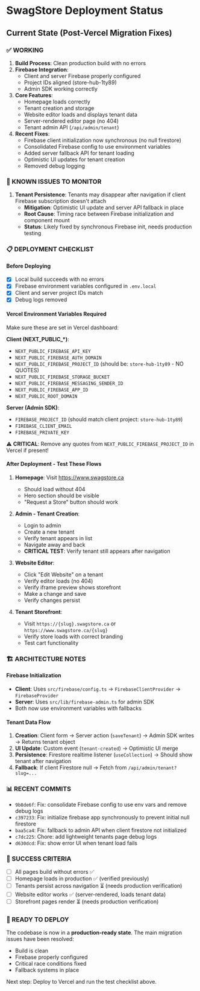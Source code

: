 # SwagStore Deployment Status

## Current State (Post-Vercel Migration Fixes)

### ✅ WORKING
1. **Build Process**: Clean production build with no errors
2. **Firebase Integration**: 
   - Client and server Firebase properly configured
   - Project IDs aligned (store-hub-1ty89)
   - Admin SDK working correctly
3. **Core Features**:
   - Homepage loads correctly
   - Tenant creation and storage
   - Website editor loads and displays tenant data
   - Server-rendered editor page (no 404)
   - Tenant admin API (`/api/admin/tenant`)
4. **Recent Fixes**:
   - Firebase client initialization now synchronous (no null firestore)
   - Consolidated Firebase config to use environment variables
   - Added server fallback API for tenant loading
   - Optimistic UI updates for tenant creation
   - Removed debug logging

### 🔧 KNOWN ISSUES TO MONITOR
1. **Tenant Persistence**: Tenants may disappear after navigation if client Firebase subscription doesn't attach
   - **Mitigation**: Optimistic UI update and server API fallback in place
   - **Root Cause**: Timing race between Firebase initialization and component mount
   - **Status**: Likely fixed by synchronous Firebase init, needs production testing

### 📋 DEPLOYMENT CHECKLIST

#### Before Deploying
- [x] Local build succeeds with no errors
- [x] Firebase environment variables configured in `.env.local`
- [x] Client and server project IDs match
- [x] Debug logs removed

#### Vercel Environment Variables Required
Make sure these are set in Vercel dashboard:

**Client (NEXT_PUBLIC_*)**:
- `NEXT_PUBLIC_FIREBASE_API_KEY`
- `NEXT_PUBLIC_FIREBASE_AUTH_DOMAIN`
- `NEXT_PUBLIC_FIREBASE_PROJECT_ID` (should be: `store-hub-1ty89` - NO QUOTES)
- `NEXT_PUBLIC_FIREBASE_STORAGE_BUCKET`
- `NEXT_PUBLIC_FIREBASE_MESSAGING_SENDER_ID`
- `NEXT_PUBLIC_FIREBASE_APP_ID`
- `NEXT_PUBLIC_ROOT_DOMAIN`

**Server (Admin SDK)**:
- `FIREBASE_PROJECT_ID` (should match client project: `store-hub-1ty89`)
- `FIREBASE_CLIENT_EMAIL`
- `FIREBASE_PRIVATE_KEY`

⚠️ **CRITICAL**: Remove any quotes from `NEXT_PUBLIC_FIREBASE_PROJECT_ID` in Vercel if present!

#### After Deployment - Test These Flows
1. **Homepage**: Visit https://www.swagstore.ca
   - Should load without 404
   - Hero section should be visible
   - "Request a Store" button should work

2. **Admin - Tenant Creation**:
   - Login to admin
   - Create a new tenant
   - Verify tenant appears in list
   - Navigate away and back
   - **CRITICAL TEST**: Verify tenant still appears after navigation

3. **Website Editor**:
   - Click "Edit Website" on a tenant
   - Verify editor loads (no 404)
   - Verify iframe preview shows storefront
   - Make a change and save
   - Verify changes persist

4. **Tenant Storefront**:
   - Visit `https://{slug}.swagstore.ca` or `https://www.swagstore.ca/{slug}`
   - Verify store loads with correct branding
   - Test cart functionality

### 🏗️ ARCHITECTURE NOTES

#### Firebase Initialization
- **Client**: Uses `src/firebase/config.ts` → `FirebaseClientProvider` → `FirebaseProvider`
- **Server**: Uses `src/lib/firebase-admin.ts` for admin SDK
- Both now use environment variables with fallbacks

#### Tenant Data Flow
1. **Creation**: Client form → Server action (`saveTenant`) → Admin SDK writes → Returns tenant object
2. **UI Update**: Custom event (`tenant-created`) → Optimistic UI merge
3. **Persistence**: Firestore realtime listener (`useCollection`) → Should show tenant after navigation
4. **Fallback**: If client Firestore null → Fetch from `/api/admin/tenant?slug=...`

### 📊 RECENT COMMITS
- `9b8de6f`: Fix: consolidate Firebase config to use env vars and remove debug logs
- `c397233`: Fix: initialize firebase app synchronously to prevent initial null firestore
- `baa5ca4`: Fix: fallback to admin API when client firestore not initialized
- `c7dc225`: Chore: add lightweight tenants page debug logs
- `d630dcd`: Fix: show error UI when tenant load fails

### 🎯 SUCCESS CRITERIA
- [ ] All pages build without errors ✅
- [ ] Homepage loads in production ✅ (verified previously)
- [ ] Tenants persist across navigation ⏳ (needs production verification)
- [ ] Website editor works ✅ (server-rendered, loads tenant data)
- [ ] Storefront pages render ⏳ (needs production verification)

### 🚀 READY TO DEPLOY
The codebase is now in a **production-ready state**. The main migration issues have been resolved:
- Build is clean
- Firebase properly configured
- Critical race conditions fixed
- Fallback systems in place

Next step: Deploy to Vercel and run the test checklist above.
